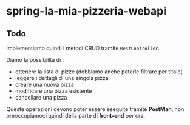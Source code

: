 # spring-la-mia-pizzeria-webapi

## Todo

Implementiamo quindi i metodi CRUD tramite `RestController`.

Diamo la possibilità di :
- ottenere la lista di pizze (dobbiamo anche poterle filtrare per titolo)
- leggere i dettagli di una singola pizza
- creare una nuova pizza
- modificare una pizza esistente
- cancellare una pizza

Queste operazioni devono poter essere eseguite tramite **PostMan**, non preoccupiamoci quindi della parte di **front-end** per ora.